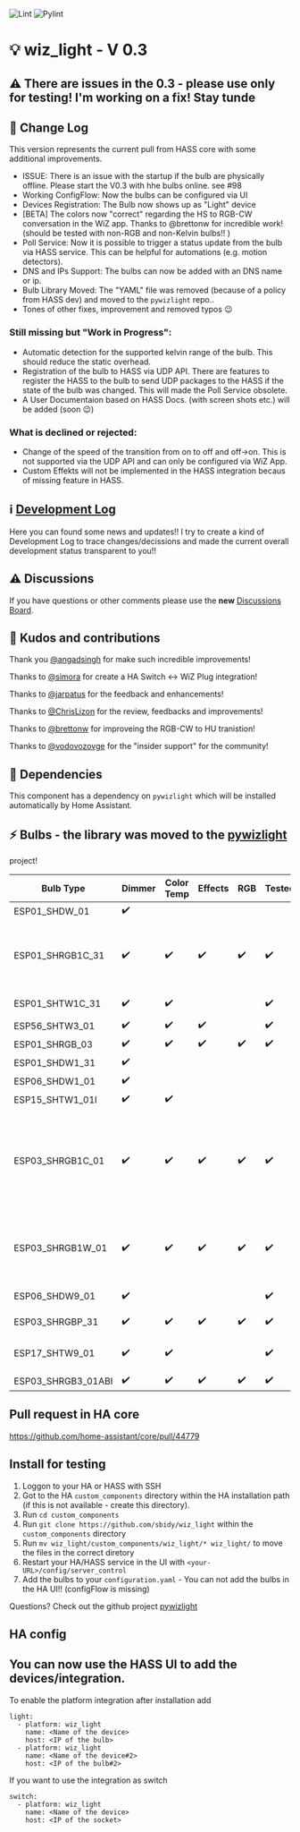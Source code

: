 ![Lint](https://github.com/sbidy/wiz_light/workflows/Lint/badge.svg) ![Pylint](https://github.com/sbidy/wiz_light/workflows/Pylint/badge.svg)

# :bulb: wiz_light - V 0.3

## :warning: There are issues in the 0.3 - please use only for testing! I'm working on a fix! Stay tunde

## :muscle: Change Log
This version represents the current pull from HASS core with some additional improvements.

- ISSUE: There is an issue with the startup if the bulb are physically offline. Please start the V0.3 with hhe bulbs online. see #98
- Working ConfigFlow: Now the bulbs can be configured via UI
- Devices Registration: The Bulb now shows up as "Light" device
- [BETA] The colors now "correct" regarding the HS to RGB-CW conversation in the WiZ app. Thanks to @brettonw for incredible work!(should be tested with non-RGB and non-Kelvin bulbs!! )
- Poll Service: Now it is possible to trigger a status update from the bulb via HASS service. This can be helpful for automations (e.g. motion detectors).
- DNS and IPs Support: The bulbs can now be added with an DNS name or ip.
- Bulb Library Moved: The "YAML" file was removed (because of a policy from HASS dev) and moved to the `pywizlight` repo..
- Tones of other fixes, improvement and removed typos :wink:

### Still missing but "Work in Progress":

- Automatic detection for the supported kelvin range of the bulb. This should reduce the static overhead.
- Registration of the bulb to HASS via UDP API. There are features to register the HASS to the bulb to send UDP packages to the HASS if the state of the bulb was changed. This will made the Poll Service obsolete.
- A User Documentaion based on HASS Docs. (with screen shots etc.) will be added (soon :wink:)

### What is declined or rejected:

- Change of the speed of the transition from on to off and off->on. This is not supported via the UDP API and can only be configured via WiZ App.
- Custom Effekts will not be implemented in the HASS integration becaus of missing feature in HASS.

## :information_source: [Development Log](https://github.com/sbidy/wiz_light/discussions/78)

Here you can found some news and updates!!
I try to create a kind of Development Log to trace changes/decissions and made the current overall development status transparent to you!!

## :warning: Discussions

If you have questions or other comments please use the **new** [Discussions Board](https://github.com/sbidy/wiz_light/discussions).

## :blue_heart: Kudos and contributions

Thank you [@angadsingh](https://github.com/angadsingh) for make such incredible improvements!

Thanks to [@simora](https://github.com/simora) for create a HA Switch <-> WiZ Plug integration!

Thanks to [@jarpatus](https://github.com/jarpatus) for the feedback and enhancements!

Thanks to [@ChrisLizon](https://github.com/ChrisLizon) for the review, feedbacks and improvements!

Thanks to [@brettonw](https://github.com/brettonw) for improveing the RGB-CW to HU tranistion!

Thanks to [@vodovozovge](https://github.com/vodovozovge) for the "insider support" for the community!

## :flight_departure: Dependencies

This component has a dependency on `pywizlight` which will be installed automatically by Home Assistant.

## :zap: Bulbs - the library was moved to the [pywizlight](https://github.com/sbidy/pywizlight)
 project!

| Bulb Type          | Dimmer | Color Temp | Effects | RGB | Tested? | Example Product                                                                                                  |
| ------------------ | ------ | ---------- | ------- | --- | ------- | ---------------------------------------------------------------------------------------------------------------- |
| ESP01_SHDW_01      | ✔️     |            |         |     |         |                                                                                                                  |
| ESP01_SHRGB1C_31   | ✔️     | ✔️         | ✔️      | ✔️  | ✔️      | • Philips 555623 recessed <br /> • Philips 556167 A19 Frosted Full Colour and Tunable White                      |
| ESP01_SHTW1C_31    | ✔️     | ✔️         |         |     | ✔️      | • Philips 555599 recessed                                                                                        |
| ESP56_SHTW3_01     | ✔️     | ✔️         | ✔️      |     | ✔️      |                                                                                                                  |
| ESP01_SHRGB_03     | ✔️     | ✔️         | ✔️      | ✔️  | ✔️      |                                                                                                                  |
| ESP01_SHDW1_31     | ✔️     |            |         |     |         |                                                                                                                  |
| ESP06_SHDW1_01     | ✔️     |            |         |     |         |                                                                                                                  |
| ESP15_SHTW1_01I    | ✔️     | ✔️         |         |     |         |
| ESP03_SHRGB1C_01   | ✔️     | ✔️         | ✔️      | ✔️  | ✔️      | • Philips Color &. Tunable-White A19 <br />• WiZ A60 E27 EAN 8718699787059 <br />• WiZ G95 E27 EAN 8718699786359 |
| ESP03_SHRGB1W_01   | ✔️     | ✔️         | ✔️      | ✔️  | ✔️      | • Philips Color &. Tunable-White A21 <br />• WiZ A67 E27 EAN 8718699786199                                       |
| ESP06_SHDW9_01     | ✔️     |            |         |     | ✔️      | • Philips Soft White A19                                                                                         |
| ESP03_SHRGBP_31    | ✔️     | ✔️         | ✔️      | ✔️  | ✔️      | • Trio Leuchten WiZ LED                                                                                          |
| ESP17_SHTW9_01     | ✔️     | ✔️         |         |     | ✔️      | • WiZ Filament Bulb EAN 8718699786793                                                                            |
| ESP03_SHRGB3_01ABI | ✔️     | ✔️         | ✔️      | ✔️  | ✔️      |


## Pull request in HA core

https://github.com/home-assistant/core/pull/44779

## Install for testing

1. Loggon to your HA or HASS with SSH
2. Got to the HA `custom_components` directory within the HA installation path (if this is not available - create this directory).
3. Run `cd custom_components`
4. Run `git clone https://github.com/sbidy/wiz_light` within the `custom_components` directory
5. Run `mv wiz_light/custom_components/wiz_light/* wiz_light/` to move the files in the correct diretory
6. Restart your HA/HASS service in the UI with `<your-URL>/config/server_control`
7. Add the bulbs to your `configuration.yaml` - You can not add the bulbs in the HA UI!! (configFlow is missing)

Questions? Check out the github project [pywizlight](https://github.com/sbidy/pywizlight)

## HA config

## You can now use the HASS UI to add the devices/integration.

To enable the platform integration after installation add

```
light:
  - platform: wiz_light
    name: <Name of the device>
    host: <IP of the bulb>
  - platform: wiz_light
    name: <Name of the device#2>
    host: <IP of the bulb#2>
```

If you want to use the integration as switch

```
switch:
  - platform: wiz_light
    name: <Name of the device>
    host: <IP of the socket>
```
